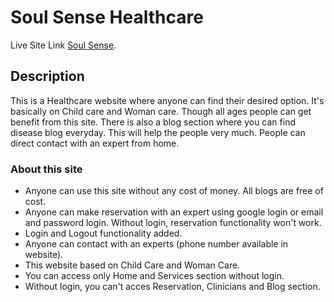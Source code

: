 # Soul Sense Healthcare

Live Site Link [Soul Sense](https://soul-sense-healthcare.web.app/home).

## Description

This is a Healthcare website where anyone can find their desired option. It's basically on Child care and Woman care. Though all ages people can get benefit from this site. There is also a blog section where you can find disease blog everyday. This will help the people very much. People can direct contact with an expert from home. 

### About this site

- Anyone can use this site without any cost of money. All blogs are free of cost.
- Anyone can make reservation with an expert using google login or email and password login. Without login, reservation functionality won't work.
- Login and Logout functionality added.
- Anyone can contact with an experts (phone number available in website).
- This website based on Child Care and Woman Care. 
- You can access only Home and Services section without login.
- Without login, you can't acces Reservation, Clinicians and Blog section.

